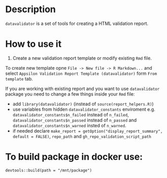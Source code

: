 # Description

`datavalidator` is a set of tools for creating a HTML validation report.

# How to use it

1. Create a new validation report template or modify existing `Rmd` file.

To create new template opne `File -> New file -> R Markdown...` and select `Appsilon Validation Report Template (datavalidator)` form `From template` tab.

If you are working with existing report and you want to use `datavalidator` package you need to change a few things inside your `Rmd` file:
 - add `library(datavalidator)` (instead of `source(report_helpers.R)`)
 - use variables from hidden `datavalidator_constants` enviroment e.g. `datavalidator_constants$n_failed` instead of `n_failed`, `datavalidator_constants$n_passed` instead of `n_passed` and `datavalidator_constants$n_warned` insted of `n_warned`.
  - if needed declare `make_report = getOption("display_report_summary", default = FALSE)`, `repo_path` and `gh_repo_validation_script_path`

# To build package in docker use:

```
devtools::build(path = "/mnt/package")
```
